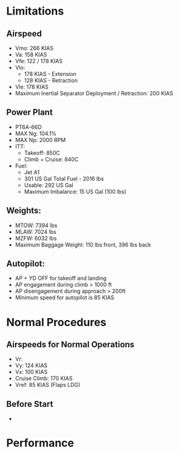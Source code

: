 # Limitations

## Airspeed

- Vmo: 266 KIAS
- Va: 158 KIAS
- Vfe: 122 / 178 KIAS
- Vlo: 
	- 178 KIAS - Extension
	- 128 KIAS - Retraction
- Vle: 178 KIAS
- Maximum Inertial Separator Deployment / Retraction: 200 KIAS

## Power Plant

- PT6A-66D
- MAX Ng: 104.1%
- MAX Np: 2000 RPM
- ITT:
	- Takeoff: 850C
	- Climb + Cruise: 840C
- Fuel:
	- Jet A1
	- 301 US Gal Total Fuel - 2016 lbs
	- Usable: 292 US Gal
	- Maximum Imbalance: 15 US Gal (100 lbs)

## Weights:

- MTOW: 7394 lbs 
- MLAW: 7024 lbs
- MZFW: 6032 lbs
- Maximum Baggage Weight: 110 lbs front, 396 lbs back

## Autopilot:

- AP + YD OFF for takeoff and landing
- AP engagement during climb > 1000 ft
- AP disengagement during approach > 200ft
- Minimum speed for autopilot is 85 KIAS


# Normal Procedures

## Airspeeds for Normal Operations

- Vr: 
- Vy: 124 KIAS 
- Vx: 100 KIAS
- Cruise Climb: 170 KIAS 
- Vref: 85 KIAS (Flaps LDG)

## Before Start

- 
# Performance
